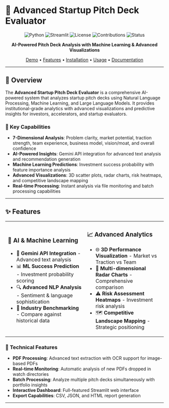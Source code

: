 # 🚀 Advanced Startup Pitch Deck Evaluator

<div align="center">

![Python](https://img.shields.io/badge/python-v3.8+-blue.svg)
![Streamlit](https://img.shields.io/badge/streamlit-1.20+-red.svg)
![License](https://img.shields.io/badge/license-MIT-green.svg)
![Contributions](https://img.shields.io/badge/contributions-welcome-brightgreen.svg)
![Status](https://img.shields.io/badge/status-active-success.svg)

**AI-Powered Pitch Deck Analysis with Machine Learning & Advanced Visualizations**

[Demo](#-demo) • [Features](#-features) • [Installation](#-installation) • [Usage](#-usage) • [Documentation](#-documentation)

</div>

---

## 📖 Overview

The **Advanced Startup Pitch Deck Evaluator** is a comprehensive AI-powered system that analyzes startup pitch decks using Natural Language Processing, Machine Learning, and Large Language Models. It provides institutional-grade analytics with advanced visualizations and predictive insights for investors, accelerators, and startup evaluators.

### 🎯 Key Capabilities
- **7-Dimensional Analysis**: Problem clarity, market potential, traction strength, team experience, business model, vision/moat, and overall confidence
- **AI-Powered Insights**: Gemini API integration for advanced text analysis and recommendation generation
- **Machine Learning Predictions**: Investment success probability with feature importance analysis
- **Advanced Visualizations**: 3D scatter plots, radar charts, risk heatmaps, and competitive landscape mapping
- **Real-time Processing**: Instant analysis via file monitoring and batch processing capabilities

---

## ✨ Features

<table>
<tr>
<td width="50%">

### 🧠 **AI & Machine Learning**
- 🤖 **Gemini API Integration** - Advanced text analysis
- 📊 **ML Success Prediction** - Investment probability scoring
- 🔍 **Advanced NLP Analysis** - Sentiment & language sophistication
- 🎯 **Industry Benchmarking** - Compare against historical data

</td>
<td width="50%">

### 📈 **Advanced Analytics**
- 🌐 **3D Performance Visualization** - Market vs Traction vs Team
- 🎯 **Multi-dimensional Radar Charts** - Comprehensive comparison
- ⚠️ **Risk Assessment Heatmaps** - Investment risk analysis
- 🗺️ **Competitive Landscape Mapping** - Strategic positioning

</td>
</tr>
</table>

### 🔧 **Technical Features**
- **PDF Processing**: Advanced text extraction with OCR support for image-based PDFs
- **Real-time Monitoring**: Automatic analysis of new PDFs dropped in watch directories
- **Batch Processing**: Analyze multiple pitch decks simultaneously with portfolio insights
- **Interactive Dashboard**: Full-featured Streamlit web interface
- **Export Capabilities**: CSV, JSON, and HTML report generation

---


